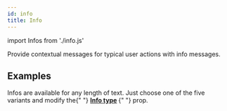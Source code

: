 ```yaml
---
id: info
title: Info
---
```


import Infos from './info.js'

<p>Provide contextual messages for typical user actions with info messages.</p>

## Examples

<p>
          Infos are available for any length of text. Just choose one of the
          five variants and modify the{" "}
          <b>
            <u>Info type</u>
          </b>{" "}
          prop.
        </p>

<Infos></Infos>
